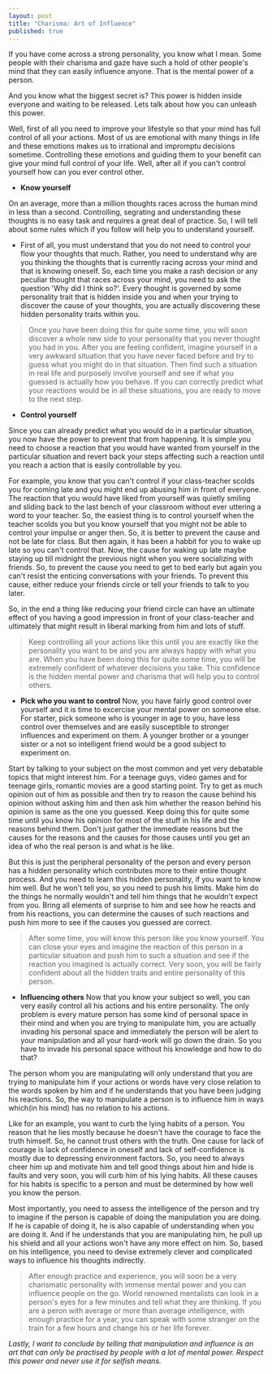 ```yaml
---
layout: post
title: "Charisma: Art of Influence"
published: true
---
```




If you have come across a strong personality, you know what I mean. Some people with their charisma and gaze have such a hold of other people's mind that they can easily influence anyone. That is the mental power of a person.

And you know what the biggest secret is? This power is hidden inside everyone and waiting to be released. Lets talk about how you can unleash this power.


Well, first of all you need to improve your lifestyle so that your mind has full control of all your actions. Most of us are emotional with many things in life and these emotions makes us to irrational and impromptu decisions sometime. Controlling these emotions and guiding them to your benefit can give your mind full control of your life. Well, after all if you can't control yourself how can you ever control other.

- **Know yourself**

On an average, more than a million thoughts races across the human mind in less than a second. Controlling, segrating and understanding these thoughts is no easy task and requires a great deal of practice. So, I will tell about some rules which if you follow will help you to understand yourself.

- First of all, you must understand that you do not need to control your flow your thoughts that much. Rather, you need to understand why are you thinking the thoughts that is currently racing across your mind and that is knowing oneself. So, each time you make a rash decision or any peculiar thought that races across your mind, you need to ask the question 'Why did I think so?'. Every thought is governed by some personality trait that is hidden inside you and when your trying to discover the cause of your thoughts, you are actually discovering these hidden personality traits within you.
> Once you have been doing this for quite some time, you will soon discover a whole new side to your personality that you never thought you had in you. After you are feeling confident, imagine yourself in a very awkward situation that you have never faced before and try to guess what you might do in that situation. Then find such a situation in real life and purposely involve yourself and see if what you guessed is actually how you behave. If you can correctly predict what your reactions would be in all these situations, you are ready to move to the next step.

- **Control yourself**

Since you can already predict what you would do in a particular situation, you now have the power to prevent that from happening. It is simple you need to choose a reaction that you would have wanted from yourself in the particular situation and revert back your steps affecting such a reaction until you reach a action that is easily controllable by you.

For example, you know that you can't control if your class-teacher scolds you for coming late and you might end up abusing him in front of everyone. The reaction that you would have liked from yourself was quietly smiling and sliding back to the last bench of your classroom without ever uttering a word to your teacher. So, the easiest thing is to control yourself when the teacher scolds you but you know yourself that you might not be able to control your impulse or anger then. So, it is better to prevent the cause and not be late for class. But then again, it has been a habbit for you to wake up late so you can't control that. Now, the cause for waking up late maybe staying up till midnight the previous night when you were socializing with friends. So, to prevent the cause you need to get to bed early but again you can't resist the enticing conversations with your friends. To prevent this cause, either reduce your friends circle or tell your friends to talk to you later. 

So, in the end a thing like reducing your friend circle can have an ultimate effect of you having a good impression in front of your class-teacher and ultimately that might result in liberal marking from him and lots of stuff.

> Keep controlling all your actions like this until you are exactly like the personality you want to be and you are always happy with what you are. When you have been doing this for quite some time, you will be extremely confident of whatever decisions you take. This confidence is the hidden mental power and charisma that will help you to control others.

- **Pick who you want to control**
Now, you have fairly good control over yourself and it is time to excercise your mental power on someone else. For starter, pick someone who is younger in age to you, have less control over themselves and are easily susceptible to stronger influences and experiment on them. A younger brother or a younger sister or a not so intelligent friend would be a good subject to experiment on.

Start by talking to your subject on the most common and yet very debatable topics that might interest him. For a teenage guys, video games and for teenage girls, romantic movies are a good starting point. Try to get as much opinion out of him as possible and then try to reason the cause behind his opinion without asking him and then ask him whether the reason behind his opinion is same as the one you guessed. Keep doing this for quite some time until you know his opinion for most of the stuff in his life and the reasons behind them. Don't just gather the immediate reasons but the causes for the reasons and the causes for those causes until you get an idea of who the real person is and what is he like.

But this is just the peripheral personality of the person and every person has a hidden personality which contributes more to their entire thought process. And you need to learn this hidden personality, if you want to know him well. But he won't tell you, so you need to push his limits. Make him do the things he normally wouldn't and tell him things that he wouldn't expect from you. Bring all elements of surprise to him and see how he reacts and from his reactions, you can determine the causes of such reactions and push him more to see if the causes you guessed are correct.
> After some time, you will know this person like you know yourself. You can close your eyes and imagine the reaction of this person in a particular situation and push him to such a situation and see if the reaction you imagined is actually correct. Very soon, you will be fairly confident about all the hidden traits and entire personality of this person. 

- **Influencing others**
Now that you know your subject so well, you can very easily control all his actions and his entire personality. The only problem is every mature person has some kind of personal space in their mind and when you are trying to manipulate him, you are actually invading his personal space and immediately the person will be alert to your manipulation and all your hard-work will go down the drain. So you have to invade his personal space without his knowledge and how to do that?

The person whom you are manipulating will only understand that you are trying to 
manipulate him if your actions or words have very close relation to the words spoken by him and if he understands that you have been judging his reactions. So, the way to manipulate a person is to influence him in ways which(in his mind) has no relation to his actions. 

Like for an example, you want to curb the lying habits of a person. You reason that he lies mostly because he doesn't have the courage to face the truth himself. So, he cannot trust others with the truth. One cause for lack of courage is lack of confidence in oneself and lack of self-confidence is mostly due to depressing environment factors. So, you need to always cheer him up and motivate him and tell good things about him and hide is faults and very soon, you will curb him of his lying habits. All these causes for his habits is specific to a person and must be determined by how well you know the person.

Most importantly, you need to assess the intelligence of the person and try to imagine if the person is capable of doing the manipulation you are doing. If he is capable of doing it, he is also capable of understanding when you are doing it. And if he understands that you are manipulating him, he pull up his shield and all your actions won't have any more effect on him. So, based on his intelligence, you need to devise extremely clever and complicated ways to influence his thoughts indirectly.

> After enough practice and experience, you will soon be a very charismatic personality with immense mental power and you can influence people on the go. World renowned mentalists can look in a person's eyes for a few minutes and tell what they are thinking. If you are a peron with average or more than average intelligence, with enough practice for a year, you can speak with some stranger on the train for a few hours and change his or her life forever.

*Lastly, I want to conclude by telling that manipulation and influence is an art that can only be practised by people with a lot of mental power. Respect this power and never use it for selfish means.*
